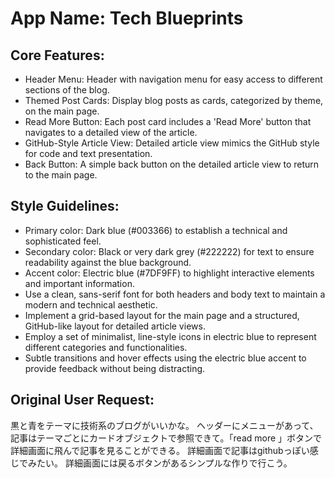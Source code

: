# **App Name**: Tech Blueprints

## Core Features:

- Header Menu: Header with navigation menu for easy access to different sections of the blog.
- Themed Post Cards: Display blog posts as cards, categorized by theme, on the main page.
- Read More Button: Each post card includes a 'Read More' button that navigates to a detailed view of the article.
- GitHub-Style Article View: Detailed article view mimics the GitHub style for code and text presentation.
- Back Button: A simple back button on the detailed article view to return to the main page.

## Style Guidelines:

- Primary color: Dark blue (#003366) to establish a technical and sophisticated feel.
- Secondary color: Black or very dark grey (#222222) for text to ensure readability against the blue background.
- Accent color: Electric blue (#7DF9FF) to highlight interactive elements and important information.
- Use a clean, sans-serif font for both headers and body text to maintain a modern and technical aesthetic.
- Implement a grid-based layout for the main page and a structured, GitHub-like layout for detailed article views.
- Employ a set of minimalist, line-style icons in electric blue to represent different categories and functionalities.
- Subtle transitions and hover effects using the electric blue accent to provide feedback without being distracting.

## Original User Request:
黒と青をテーマに技術系のブログがいいかな。
ヘッダーにメニューがあって、記事はテーマごとにカードオブジェクトで参照できて。「read more 」ボタンで詳細画面に飛んで記事を見ることができる。
詳細画面で記事はgithubっぽい感じでみたい。
詳細画面には戻るボタンがあるシンプルな作りで行こう。
  